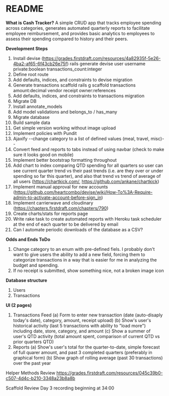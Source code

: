 # README

**What is Cash Tracker?**
A simple CRUD app that tracks employee spending across categories, generates automated quarterly reports to facilitate employee reimbursement, and provides basic analytics to employees to assess their spending compared to history and their peers.


**Development Steps**

1. Install devise (https://grades.firstdraft.com/resources/4a82935f-5e26-4ba2-af65-6f43cb26e75f)
rails generate devise user username private:boolean transactions_count:integer
2. Define root route
3. Add defaults, indices, and constraints to devise migration
4. Generate transactions scaffold
rails g scaffold transactions amount:decimal vendor receipt owner:references
5. Add defaults, indices, and constraints to transactions migration
6. Migrate DB
7. Install annotate_models
8. Add model validations and belongs_to / has_many
9. Migrate database
10. Build sample data
11. Get simple version working without image upload
12. Implement policies with Pundit
13. Ajaxify
--change category to a list of defined values (meal, travel, misc)--
14. Convert feed and reports to tabs instead of using navbar (check to make sure it looks good on mobile)
15. Implement better bootstrap formatting throughout
16. Add chart to index comparing QTD spending for all quarters so user can see current quarter trend vs their past trends (i.e. are they over or under spending so far this quarter), and also that trend vs trend of average of all users
(https://chartkick.com/, https://github.com/ankane/chartkick)
17. Implement manual approval for new accounts (https://github.com/heartcombo/devise/wiki/How-To%3A-Require-admin-to-activate-account-before-sign_in)
18. Implement carrierwave and cloudinary (https://chapters.firstdraft.com/chapters/790)
19. Create charts/stats for reports page
20. Write rake task to create automated reports with Heroku task scheduler at the end of each quarter to be delivered by email
21. Can I automate periodic downloads of the database as a CSV?

**Odds and Ends ToDo**
1. Change category to an enum with pre-defined fiels. I probably don't want to give users the ability to add a new field, forcing them to categorize transactions in a way that is easier for me in analyzing the budget and spending.
2. If no receipt is submitted, show something nice, not a broken image icon

**Database structure**
1. Users
2. Transactions

**UI (2 pages)**
1. Transactions Feed
    (a) Form to enter new transaction (date (auto-disaply today's date), category, amount, receipt upload)
    (b) Show's user's historical activity (last 5 transactions with ability to "load more") including date, store, category, and amount
    (c) Show a summer of user's QTD activity (total amount spent, comparison of current QTD vs prior quarters QTD)
2. Reports
    (a) Show's user's total for the quarter-to-date, simple forecast of full quarer amount, and past 3 completed quarters (preferably in graphical form)
    (b) Show graph of rolling average (past 30 transactions) over the past year

Helper Methods Review
https://grades.firstdraft.com/resources/045c39b0-c507-4d4c-b210-3348a23b8a8b

Scaffold Review
Day 3 recording beginning at 34:00